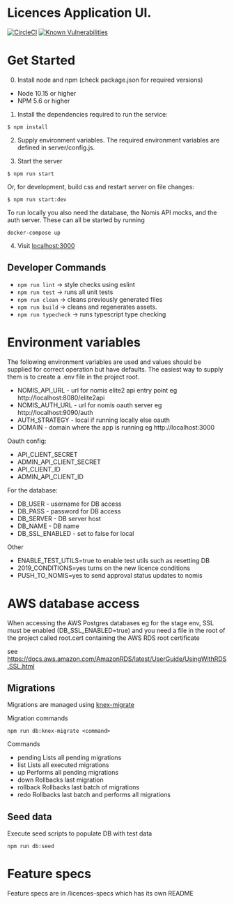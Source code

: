 # Licences Application UI.

[![CircleCI](https://circleci.com/gh/ministryofjustice/licences/tree/master.svg?style=svg)](https://circleci.com/gh/ministryofjustice/licences)
[![Known Vulnerabilities](https://snyk.io/test/github/noms-digital-studio/licences/badge.svg)](https://snyk.io/test/github/noms-digital-studio/licences)

# Get Started

0. Install node and npm (check package.json for required versions)

- Node 10.15 or higher
- NPM 5.6 or higher

1. Install the dependencies required to run the service:

```
$ npm install
```

2. Supply environment variables. The required environment variables are defined in server/config.js.

3) Start the server

```
$ npm run start
```

Or, for development, build css and restart server on file changes:

```
$ npm run start:dev
```

To run locally you also need the database, the Nomis API mocks, and the auth server. These can all be started by running

```
docker-compose up
```

4. Visit [localhost:3000](http://localhost:3000/)

## Developer Commands

- `npm run lint` -> style checks using eslint
- `npm run test` -> runs all unit tests
- `npm run clean` -> cleans previously generated files
- `npm run build` -> cleans and regenerates assets.
- `npm run typecheck` -> runs typescript type checking

# Environment variables

The following environment variables are used and values should be supplied for correct operation but have defaults.
The easiest way to supply them is to create a .env file in the project root.

- NOMIS_API_URL - url for nomis elite2 api entry point eg http://localhost:8080/elite2api
- NOMIS_AUTH_URL - url for nomis oauth server eg http://localhost:9090/auth
- AUTH_STRATEGY - local if running locally else oauth
- DOMAIN - domain where the app is running eg http://localhost:3000

Oauth config:

- API_CLIENT_SECRET
- ADMIN_API_CLIENT_SECRET
- API_CLIENT_ID
- ADMIN_API_CLIENT_ID

For the database:

- DB_USER - username for DB access
- DB_PASS - password for DB access
- DB_SERVER - DB server host
- DB_NAME - DB name
- DB_SSL_ENABLED - set to false for local

Other

- ENABLE_TEST_UTILS=true to enable test utils such as resetting DB
- 2019_CONDITIONS=yes turns on the new licence conditions
- PUSH_TO_NOMIS=yes to send approval status updates to nomis

# AWS database access

When accessing the AWS Postgres databases eg for the stage env, SSL must be enabled (DB_SSL_ENABLED=true) and you
need a file in the root of the project called root.cert containing the AWS RDS root certificate

see https://docs.aws.amazon.com/AmazonRDS/latest/UserGuide/UsingWithRDS.SSL.html

## Migrations

Migrations are managed using [knex-migrate](https://github.com/sheerun/knex-migrate)

Migration commands

```
npm run db:knex-migrate <command>
```

Commands

- pending Lists all pending migrations
- list Lists all executed migrations
- up Performs all pending migrations
- down Rollbacks last migration
- rollback Rollbacks last batch of migrations
- redo Rollbacks last batch and performs all migrations

## Seed data

Execute seed scripts to populate DB with test data

```
npm run db:seed
```

# Feature specs

Feature specs are in /licences-specs which has its own README
